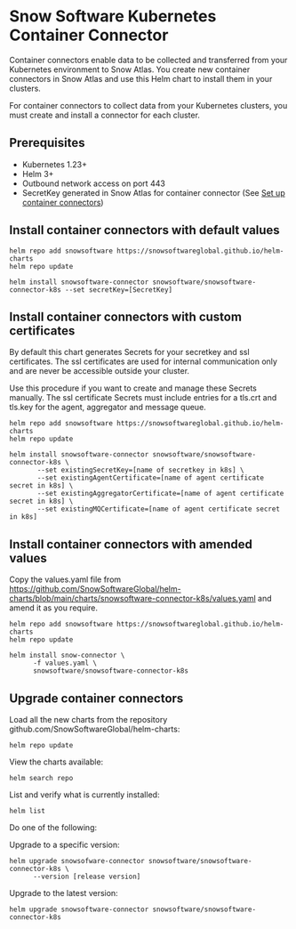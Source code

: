 # Snow Software Kubernetes Container Connector

Container connectors enable data to be collected and transferred from your Kubernetes environment to Snow Atlas. You create new container connectors in Snow Atlas and use this Helm chart to install them in your clusters.

For container connectors to collect data from your Kubernetes clusters, you must create and install a connector for each cluster.

## Prerequisites

- Kubernetes 1.23+
- Helm 3+
- Outbound network access on port 443
- SecretKey generated in Snow Atlas for container connector (See [Set up container connectors](https://docs.snowsoftware.com/snow-atlas/en/index-en.html))

## Install container connectors with default values

```
helm repo add snowsoftware https://snowsoftwareglobal.github.io/helm-charts
helm repo update

helm install snowsoftware-connector snowsoftware/snowsoftware-connector-k8s --set secretKey=[SecretKey]
```
## Install container connectors with custom certificates

By default this chart generates Secrets for your secretkey and ssl certificates. The ssl certificates are used for internal communication only and are never be accessible outside your cluster. 

Use this procedure if you want to create and manage these Secrets manually.  The ssl certificate Secrets must include entries for a tls.crt and tls.key for the agent, aggregator and message queue.

```
helm repo add snowsoftware https://snowsoftwareglobal.github.io/helm-charts
helm repo update

helm install snowsoftware-connector snowsoftware/snowsoftware-connector-k8s \
       --set existingSecretKey=[name of secretkey in k8s] \
       --set existingAgentCertificate=[name of agent certificate secret in k8s] \
       --set existingAggregatorCertificate=[name of agent certificate secret in k8s] \
       --set existingMQCertificate=[name of agent certificate secret in k8s]
```

## Install container connectors with amended values

Copy the values.yaml file from https://github.com/SnowSoftwareGlobal/helm-charts/blob/main/charts/snowsoftware-connector-k8s/values.yaml and amend it as you require.

```
helm repo add snowsoftware https://snowsoftwareglobal.github.io/helm-charts
helm repo update

helm install snow-connector \ 
      -f values.yaml \
      snowsoftware/snowsoftware-connector-k8s
```

## Upgrade container connectors
Load all the new charts from the repository github.com/SnowSoftwareGlobal/helm-charts:

```
helm repo update
```

View the charts available:

```
helm search repo
```

List and verify what is currently installed:

```
helm list
```

Do one of the following:

Upgrade to a specific version:

```
helm upgrade snowsofware-connector snowsoftware/snowsoftware-connector-k8s \
      --version [release version]
```

Upgrade to the latest version:

```
helm upgrade snowsoftware-connector snowsoftware/snowsoftware-connector-k8s
```